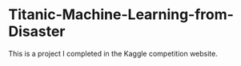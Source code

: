 # Titanic-Machine-Learning-from-Disaster
This is a project I completed in the Kaggle competition website. 
